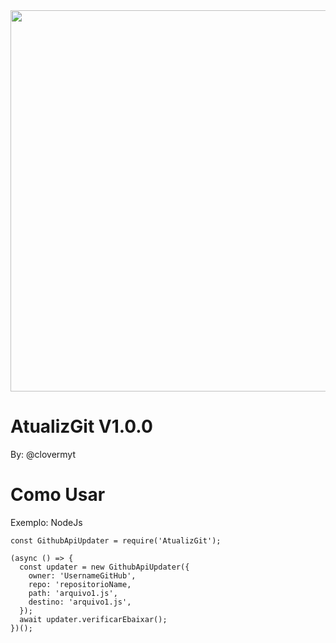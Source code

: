

<center>
  <a href="https://youtube.com/@clovermyt">
    <img src="https://telegra.ph/file/41598dec8462fb039c130.jpg" width="610">
  </a>
</center>

# AtualizGit V1.0.0
By: @clovermyt

# Como Usar
Exemplo: NodeJs
```
const GithubApiUpdater = require('AtualizGit');

(async () => {
  const updater = new GithubApiUpdater({
    owner: 'UsernameGitHub',
    repo: 'repositorioName,
    path: 'arquivo1.js',
    destino: 'arquivo1.js',
  });
  await updater.verificarEbaixar();
})();

```
